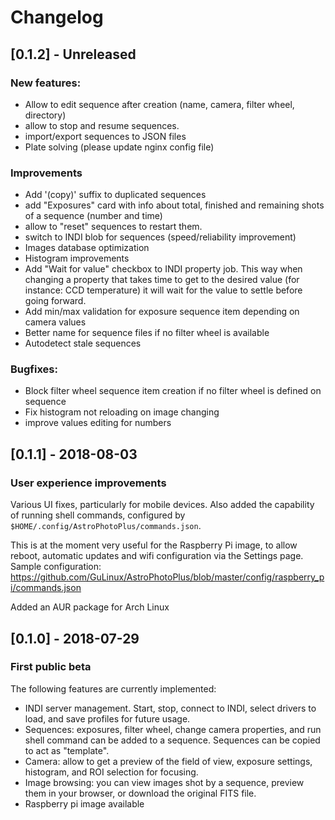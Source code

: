 # Changelog

## [0.1.2] - Unreleased

### New features:

 - Allow to edit sequence after creation (name, camera, filter wheel, directory)
 - allow to stop and resume sequences.
 - import/export sequences to JSON files
 - Plate solving (please update nginx config file)

### Improvements

 - Add '(copy)' suffix to duplicated sequences
 - add "Exposures" card with info about total, finished and remaining shots of a sequence (number and time)
 - allow to "reset" sequences to restart them.
 - switch to INDI blob for sequences (speed/reliability improvement)
 - Images database optimization
 - Histogram improvements
 - Add "Wait for value" checkbox to INDI property job. This way when changing a property that takes time to get to the desired value (for instance: CCD temperature) it will wait for the value to settle before going forward.
 - Add min/max validation for exposure sequence item depending on camera values
 - Better name for sequence files if no filter wheel is available
 - Autodetect stale sequences

### Bugfixes:

 - Block filter wheel sequence item creation if no filter wheel is defined on sequence
 - Fix histogram not reloading on image changing
 - improve values editing for numbers

## [0.1.1] - 2018-08-03
### User experience improvements
Various UI fixes, particularly for mobile devices.
Also added the capability of running shell commands, configured by `$HOME/.config/AstroPhotoPlus/commands.json`.

This is at the moment very useful for the Raspberry Pi image, to allow reboot, automatic updates and wifi configuration via the Settings page.
Sample configuration: https://github.com/GuLinux/AstroPhotoPlus/blob/master/config/raspberry_pi/commands.json

Added an AUR package for Arch Linux

## [0.1.0] - 2018-07-29
### First public beta
The following features are currently implemented:
 - INDI server management. Start, stop, connect to INDI, select drivers to load, and save profiles for future usage.
 - Sequences: exposures, filter wheel, change camera properties, and run shell command can be added to a sequence. Sequences can be copied to act as "template".
 - Camera: allow to get a preview of the field of view, exposure settings, histogram, and ROI selection for focusing.
 - Image browsing: you can view images shot by a sequence, preview them in your browser, or download the original FITS file.
 - Raspberry pi image available


